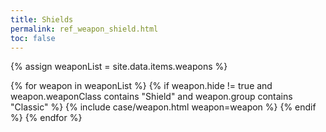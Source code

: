 ```yaml
---
title: Shields
permalink: ref_weapon_shield.html
toc: false
---
```


{% assign weaponList = site.data.items.weapons %}

{% for weapon in weaponList %}
{% if weapon.hide != true and weapon.weaponClass contains "Shield" and weapon.group contains "Classic" %}
{% include case/weapon.html weapon=weapon %}
{% endif %}
{% endfor %}